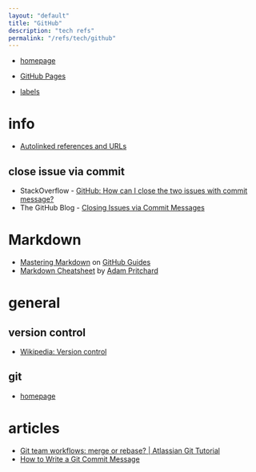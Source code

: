 ```yaml
---
layout: "default"
title: "GitHub"
description: "tech refs"
permalink: "/refs/tech/github"
---
```


- [homepage](https://github.com/)

- [GitHub Pages](pages.md)
- [labels](labels.md)

# info

- [Autolinked references and URLs](https://docs.github.com/en/github/writing-on-github/working-with-advanced-formatting/autolinked-references-and-urls#issues-and-pull-requests)

## close issue via commit

- StackOverflow - [GitHub: How can I close the two issues with commit message?](https://stackoverflow.com/questions/60027222/github-how-can-i-close-the-two-issues-with-commit-message#60027286)
- The GitHub Blog - [Closing Issues via Commit Messages](https://github.blog/2013-01-22-closing-issues-via-commit-messages/)

# Markdown

- [Mastering Markdown](https://guides.github.com/features/mastering-markdown/) on [GitHub Guides](https://guides.github.com/)
- [Markdown Cheatsheet](https://github.com/adam-p/markdown-here/wiki/Markdown-Cheatsheet) by [Adam Pritchard](https://github.com/adam-p)

# general

## version control

- [Wikipedia: Version control](https://en.wikipedia.org/wiki/Version_control)

## git

- [homepage](https://git-scm.com/)

# articles

- [Git team workflows: merge or rebase? | Atlassian Git Tutorial](https://www.atlassian.com/git/articles/git-team-workflows-merge-or-rebase)
- [How to Write a Git Commit Message](https://chris.beams.io/posts/git-commit/)
